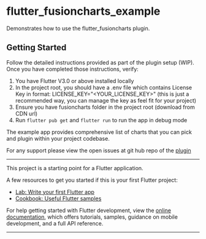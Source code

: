 # flutter_fusioncharts_example

Demonstrates how to use the flutter_fusioncharts plugin.

## Getting Started

Follow the detailed instructions provided as part of the plugin setup (WIP).
Once you have completed those instructions, verify:
1. You have Flutter V3.0 or above installed locally
2. In the project root, you should have a .env file which contains License Key in format: LICENSE_KEY="<YOUR_LICENSE_KEY>" (this is just a recommended way, you can manage the key as feel fit for your project)
3. Ensure you have fusioncharts folder in the project root (download from CDN url)
4. Run `flutter pub get` and `flutter run` to run the app in debug mode

The example app provides comprehensive list of charts that you can pick and plugin within your project codebase. 

For any support please view the open issues at git hub repo of the [ plugin](https://github.com/fusioncharts/flutter-fusioncharts/issues)

---

This project is a starting point for a Flutter application.

A few resources to get you started if this is your first Flutter project:

- [Lab: Write your first Flutter app](https://docs.flutter.dev/get-started/codelab)
- [Cookbook: Useful Flutter samples](https://docs.flutter.dev/cookbook)

For help getting started with Flutter development, view the
[online documentation](https://docs.flutter.dev/), which offers tutorials,
samples, guidance on mobile development, and a full API reference.



---
